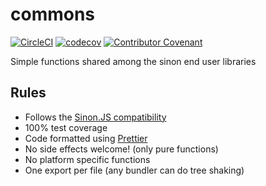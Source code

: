 # commons

[![CircleCI](https://circleci.com/gh/sinonjs/commons.svg?style=svg)](https://circleci.com/gh/sinonjs/commons)
[![codecov](https://codecov.io/gh/sinonjs/commons/branch/master/graph/badge.svg)](https://codecov.io/gh/sinonjs/commons)
<a href="CODE_OF_CONDUCT.md"><img src="https://img.shields.io/badge/Contributor%20Covenant-v2.0%20adopted-ff69b4.svg" alt="Contributor Covenant" /></a>

Simple functions shared among the sinon end user libraries

## Rules

* Follows the [Sinon.JS compatibility](https://github.com/sinonjs/sinon/blob/master/CONTRIBUTING.md#compatibility)
* 100% test coverage
* Code formatted using [Prettier](https://prettier.io)
* No side effects welcome! (only pure functions)
* No platform specific functions
* One export per file (any bundler can do tree shaking)
